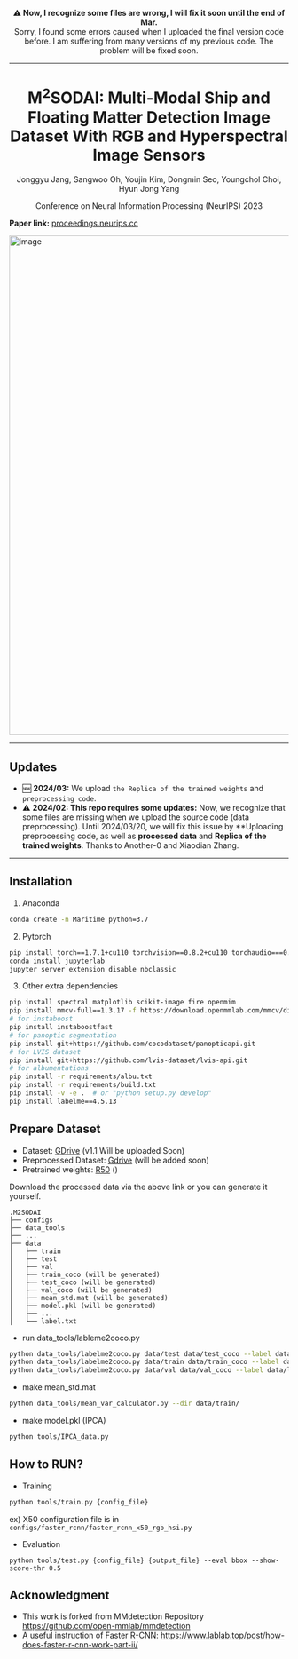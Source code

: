 <p align="center"> 
  <b>⚠️ Now, I recognize some files are wrong, I will fix it soon until the end of Mar.</b> <br>
  Sorry, I found some errors caused when I uploaded the final version code before. I am suffering from many versions of my previous code. The problem will be fixed soon.
</p>

---

<h1 align="center"> M<sup>2</sup>SODAI: Multi-Modal Ship and Floating Matter Detection Image Dataset With RGB and Hyperspectral Image Sensors
</h1>

<p align="center">
  Jonggyu Jang, Sangwoo Oh, Youjin Kim, Dongmin Seo, Youngchol Choi, Hyun Jong Yang
</p>

<p align="center">
  Conference on Neural Information Processing (NeurIPS) 2023
</p>

**Paper link:** [proceedings.neurips.cc](https://proceedings.neurips.cc/paper_files/paper/2023/hash/a8757b889350a3782b384a3ec0dfbae9-Abstract-Datasets_and_Benchmarks.html)

<img width="900" alt="image" src="https://github.com/jonggyujang0123/M2SODAI/assets/88477912/fb42288e-1662-469d-a72d-6e3ed46fc394">

---

## Updates

- 🆕 **2024/03:** We upload `the Replica of the trained weights` and `preprocessing code`. 
- ⚠️ **2024/02: This repo requires some updates:** Now, we recognize that some files are missing when we upload the source code (data preprocessing). Until 2024/03/20, we will fix this issue by **Uploading preprocessing code, as well as **processed data** and **Replica of the trained weights**. Thanks to Another-0 and Xiaodian Zhang.

--- 

## Installation

1. Anaconda

```bash
conda create -n Maritime python=3.7
```

2. Pytorch

```bash
pip install torch==1.7.1+cu110 torchvision==0.8.2+cu110 torchaudio===0.7.2 -f https://download.pytorch.org/whl/torch_stable.html
conda install jupyterlab
jupyter server extension disable nbclassic
```

3. Other extra dependencies

```bash
pip install spectral matplotlib scikit-image fire openmim
pip install mmcv-full==1.3.17 -f https://download.openmmlab.com/mmcv/dist/cu110/torch1.7/index.html
# for instaboost
pip install instaboostfast
# for panoptic segmentation
pip install git+https://github.com/cocodataset/panopticapi.git
# for LVIS dataset
pip install git+https://github.com/lvis-dataset/lvis-api.git
# for albumentations
pip install -r requirements/albu.txt
pip install -r requirements/build.txt
pip install -v -e .  # or "python setup.py develop"
pip install labelme==4.5.13
```

## Prepare Dataset

- Dataset: [GDrive]() (v1.1 Will be uploaded Soon)
- Preprocessed Dataset: [Gdrive]() (will be added soon)
- Pretrained weights: [R50]() ()

Download the processed data via the above link or you can generate it yourself.

```
.M2SODAI
├── configs
├── data_tools
├── ...
├── data
│   ├── train
│   ├── test
│   ├── val
│   ├── train_coco (will be generated)
│   ├── test_coco (will be generated)
│   ├── val_coco (will be generated)
│   ├── mean_std.mat (will be generated)
│   ├── model.pkl (will be generated)
│   ├── ...
│   └── label.txt
```


- run data_tools/lableme2coco.py 

```bash
python data_tools/labelme2coco.py data/test data/test_coco --label data/label.txt
python data_tools/labelme2coco.py data/train data/train_coco --label data/label.txt
python data_tools/labelme2coco.py data/val data/val_coco --label data/label.txt
```

- make mean_std.mat

```bash
python data_tools/mean_var_calculator.py --dir data/train/
```

- make model.pkl (IPCA)

```bash
python tools/IPCA_data.py
```


## How to RUN?

- Training

```bash
python tools/train.py {config_file} 
```

ex) X50 configuration file is in `configs/faster_rcnn/faster_rcnn_x50_rgb_hsi.py`

- Evaluation

~~~
python tools/test.py {config_file} {output_file} --eval bbox --show-score-thr 0.5
~~~


## Acknowledgment 

- This work is forked from MMdetection Repository https://github.com/open-mmlab/mmdetection
- A useful instruction of Faster R-CNN: https://www.lablab.top/post/how-does-faster-r-cnn-work-part-ii/
